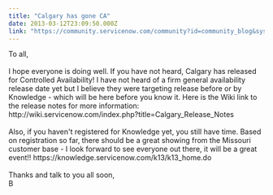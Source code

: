 ```yaml
---
title: "Calgary has gone CA"
date: 2013-03-12T23:09:50.000Z
link: "https://community.servicenow.com/community?id=community_blog&sys_id=2bbcae25dbd0dbc01dcaf3231f961946"
---
```

<p>To all,<br /><br />I hope everyone is doing well. If you have not heard, Calgary has released for Controlled Availability! I have not heard of a firm general availability release date yet but I believe they were targeting release before or by Knowledge - which will be here before you know it. Here is the Wiki link to the release notes for more information: http://wiki.servicenow.com/index.php?title=Calgary_Release_Notes <br /><br />Also, if you haven't registered for Knowledge yet, you still have time. Based on registration so far, there should be a great showing from the Missouri customer base - I look forward to see everyone out there, it will be a great event!! https://knowledge.servicenow.com/k13/k13_home.do <br /><br />Thanks and talk to you all soon,<br />B</p>